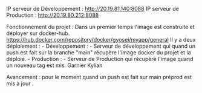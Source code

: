 IP serveur de Développement : http://20.19.81.140:8088
IP serveur de Production : http://20.19.80.212:8088

Fonctionnement du projet :
Dans un premier temps l'image est construite et déployer sur docker-hub. https://hub.docker.com/repository/docker/gyosei/myapp/general
Il y a deux déploiement :
    - Développement : 
        - Serveur de développement qui quand un push est fait sur la branche "main" récupère l'image docker du projet et la déploie.
    - Production :
        - Serveur de Production qui récupère l'image quand un nouveau tag est mis.
Garnier Kylian

Avancement : pour le moment quand un push est fait sur main préprod est mis à jour .

